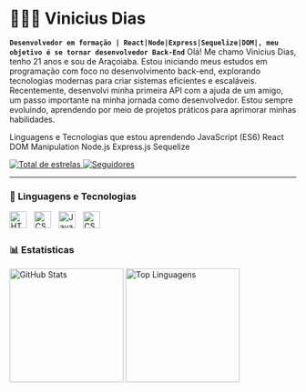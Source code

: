 # 👩🏻‍💻 Vinicius Dias

**`Desenvolvedor em formação | React|Node|Express|Sequelize|DOM|, meu objetivo é se tornar desenvolvedor Back-End`**
Olá! Me chamo Vinicius Dias, tenho 21 anos e sou de Araçoiaba. Estou iniciando meus estudos em programação com foco no desenvolvimento back-end, explorando tecnologias modernas para criar sistemas eficientes e escaláveis.
Recentemente, desenvolvi minha primeira API com a ajuda de um amigo, um passo importante na minha jornada como desenvolvedor. Estou sempre evoluindo, aprendendo por meio de projetos práticos para aprimorar minhas habilidades.

 Linguagens e Tecnologias que estou aprendendo
JavaScript (ES6) 
React 
DOM Manipulation 
Node.js 
Express.js 
Sequelize 

 <a href="https://github.com/Mikeykkj?tab=repositories">
        <img 
            alt="Total de estrelas" 
            title="Total de estrelas GitHub" 
            src="https://custom-icon-badges.demolab.com/github/stars/Mikeykkj?color=55960c&style=for-the-badge&labelColor=488207&logo=star&label=estrelas"
        />
    </a>
    <a href="https://github.com/Mikeykkj?tab=followers">
        <img 
            alt="Seguidores" 
            title="Me siga no GitHub" 
            src="https://custom-icon-badges.demolab.com/github/followers/Mikeykkj?color=236ad3&labelColor=1155ba&style=for-the-badge&logo=github&label=Seguidores&logoColor=white"
        />
    </a>
</p>

---
### 🤖 Linguagens e Tecnologias
<img 
    align="left" 
    alt="HTML"
    title="HTML" 
    width="30px" 
    style="padding-right: 10px;" 
    src="https://cdn.jsdelivr.net/gh/devicons/devicon@latest/icons/html5/html5-original.svg" 
/>
<img 
    align="left" 
    alt="CSS" 
    title="CSS"
    width="30px" 
    style="padding-right: 10px;" 
    src="https://cdn.jsdelivr.net/gh/devicons/devicon@latest/icons/css3/css3-original.svg" 
/>
<img 
    align="left" 
    alt="Java" 
    title="Java"
    width="30px" 
    style="padding-right: 10px;" 
    src="https://cdn.jsdelivr.net/gh/devicons/devicon@latest/icons/java/java-original.svg" 
/>
<img 
    align="left" 
    alt="CSharp"
    title="CSharp" 
    width="30px" 
    style="padding-right: 10px;" 
    src="https://cdn.jsdelivr.net/gh/devicons/devicon@latest/icons/csharp/csharp-original.svg" 
/>

<br/>
<br/>

### 📊 Estatísticas


  <img 
    src="https://github-readme-stats.vercel.app/api?username=Mikeykkj&show_icons=true&theme=tokyonight&include_all_commits=true&locale=pt-br" 
    height="200"
    alt="GitHub Stats"
  />
  <img 
    src="https://github-readme-stats.vercel.app/api/top-langs/?username=Mikeykkj&theme=tokyonight&layout=compact&custom_title=Tecnologias&langs_count=9" 
    height="200"
    alt="Top Linguagens"
  />

